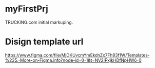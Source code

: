# myFirstPrj

TRUCKING.com initial markuping.

# Disign template url

https://www.figma.com/file/MjDKUvcmYmEkdnZx7Fh93f1W/Templates-%235.-More-on-Figma.info?node-id=0-1&t=NV2IPxjkHDfNpHW6-0
